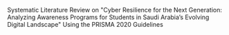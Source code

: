 Systematic Literature Review on "Cyber Resilience for the Next Generation: Analyzing Awareness Programs for Students in Saudi Arabia’s Evolving Digital Landscape" Using the PRISMA 2020 Guidelines
